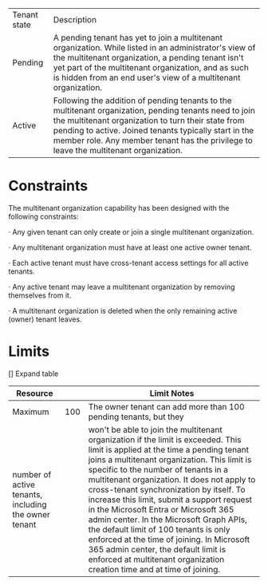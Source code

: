 
|||
| - | - |
| Tenant state | Description |
| Pending | A pending tenant has yet to join a multitenant organization. While listed in an administrator's view of the multitenant organization, a pending tenant isn't yet part of the multitenant organization, and as such is hidden from an end user's view of a multitenant organization. |
| Active | Following the addition of pending tenants to the multitenant organization, pending tenants need to join the multitenant organization to turn their state from pending to active. Joined tenants typically start in the member role. Any member tenant has the privilege to leave the multitenant organization. |


# Constraints

The multitenant organization capability has been designed with the following constraints:

· Any given tenant can only create or join a single multitenant organization.

· Any multitenant organization must have at least one active owner tenant.

· Each active tenant must have cross-tenant access settings for all active tenants.

· Any active tenant may leave a multitenant organization by removing themselves from it.

· A multitenant organization is deleted when the only remaining active (owner) tenant leaves.


# Limits

[] Expand table

| Resource || Limit Notes  |
| - | - | - |
| Maximum | 100 | The owner tenant can add more than 100 pending tenants, but they |
| number of active tenants, including the owner tenant | | won't be able to join the multitenant organization if the limit is exceeded. This limit is applied at the time a pending tenant joins a multitenant organization. This limit is specific to the number of tenants in a multitenant organization. It does not apply to cross-tenant synchronization by itself. To increase this limit, submit a support request in the Microsoft Entra or Microsoft 365 admin center. In the Microsoft Graph APIs, the default limit of 100 tenants is only enforced at the time of joining. In Microsoft 365 admin center, the default limit is enforced at multitenant organization creation time and at time of joining. |
